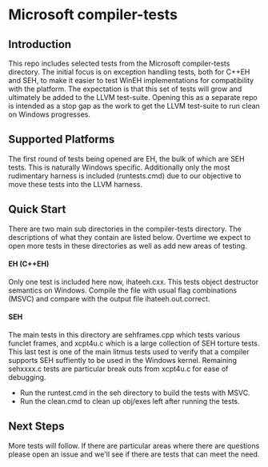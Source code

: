 Microsoft compiler-tests
========================

Introduction
------------
This repo includes selected tests from the Microsoft compiler-tests directory. 
The initial focus is on exception handling tests, both for C++EH and SEH, to make it easier to test WinEH implementations for compatibility with the platform.  The expectation is that this set of tests will grow and ultimately be added to the LLVM test-suite.  Opening this as a separate repo is intended as a stop gap as the work to get the LLVM test-suite to run clean on Windows progresses.

Supported Platforms
-------------------
The first round of tests being opened are EH, the bulk of which are SEH tests.  This is naturally Windows specific.  Additionally only the most rudimentary harness is included (runtests.cmd) due to our objective to move these tests into the LLVM harness.

Quick Start
-----------
There are two main sub directories in the compiler-tests directory.  The descriptions of what they contain are listed below.  Overtime we expect to open more tests in these directories as well as add new areas of testing.

#### EH  (C++EH)
Only one test is included here now, ihateeh.cxx.  This tests object destructor semantics on Windows.  Compile the file with usual flag combinations (MSVC) and compare with the output file ihateeh.out.correct.  

#### SEH
The main tests in this directory are sehframes.cpp which tests various funclet frames, and xcpt4u.c which is a large collection of SEH torture tests.  This last test is one of the main litmus tests used to verify that a compiler supports SEH suffiently to be used in the Windows kernel.  Remaining sehxxxx.c tests are particular break outs from xcpt4u.c for ease of debugging.

- Run the runtest.cmd in the seh directory to build the tests with MSVC.
- Run the clean.cmd to clean up obj/exes left after running the tests.

Next Steps
----------
More tests will follow.  If there are particular areas where there are questions please open an issue and we'll see if there are tests that can meet the need.
